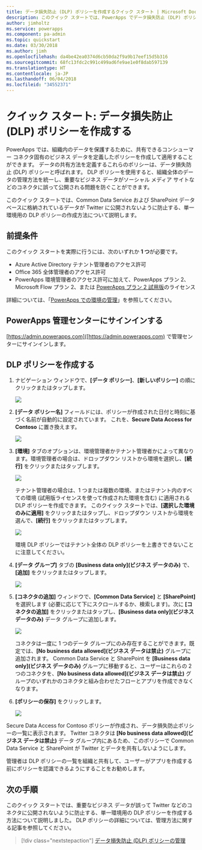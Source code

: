 ```yaml
---
title: データ損失防止 (DLP) ポリシーを作成するクイック スタート | Microsoft Docs
description: このクイック スタートでは、PowerApps でデータ損失防止 (DLP) ポリシーを作成する方法について説明します
author: jimholtz
ms.service: powerapps
ms.component: pa-admin
ms.topic: quickstart
ms.date: 03/30/2018
ms.author: jimh
ms.openlocfilehash: da4be42ea0374d6cb50da2f9a9b17eef15d5b316
ms.sourcegitcommit: 68fc13fdc2c991c499ad6fe9ae1e0f8dab597139
ms.translationtype: HT
ms.contentlocale: ja-JP
ms.lasthandoff: 06/04/2018
ms.locfileid: "34552371"
---
```

# <a name="quickstart-create-a-data-loss-prevention-dlp-policy"></a>クイック スタート: データ損失防止 (DLP) ポリシーを作成する
PowerApps では、組織内のデータを保護するために、共有できるコンシューマー コネクタ固有のビジネス データを定義したポリシーを作成して適用することができます。 データの共有方法を定義するこれらのポリシーは、データ損失防止 (DLP) ポリシーと呼ばれます。 DLP ポリシーを使用すると、組織全体のデータの管理方法を統一し、重要なビジネス データがソーシャル メディア サイトなどのコネクタに誤って公開される問題を防ぐことができます。

このクイック スタートでは、Common Data Service および SharePoint データベースに格納されているデータが Twitter に公開されないように防止する、単一環境用の DLP ポリシーの作成方法について説明します。

## <a name="prerequisites"></a>前提条件
このクイック スタートを実際に行うには、次のいずれか **1 つ**が必要です。
* Azure Active Directory テナント管理者のアクセス許可
* Office 365 全体管理者のアクセス許可
* PowerApps 環境管理者のアクセス許可に加えて、PowerApps プラン 2、Microsoft Flow プラン 2、または [PowerApps プラン 2 試用版](https://web.powerapps.com/signup?redirect=marketing&email=)のライセンス

詳細については、「[PowerApps での環境の管理](environments-administration.md)」を参照してください。

## <a name="sign-in-to-the-powerapps-admin-center"></a>PowerApps 管理センターにサインインする
[https://admin.powerapps.com]([https://admin.powerapps.com) で管理センターにサインインします。

## <a name="create-a-dlp-policy"></a>DLP ポリシーを作成する
1. ナビゲーション ウィンドウで、**[データ ポリシー]**、**[新しいポリシー]** の順にクリックまたはタップします。

    ![](./media/create-dlp-policy/new-data-policy.png)
2. **[データ ポリシー名]** フィールドには、ポリシーが作成された日付と時刻に基づく名前が自動的に設定されています。 これを、**Secure Data Access for Contoso** に置き換えます。

    ![](./media/create-dlp-policy/policy-name.png)
3. **[環境]** タブのオプションは、環境管理者かテナント管理者かによって異なります。環境管理者の場合は、ドロップダウン リストから環境を選択し、**[続行]** をクリックまたはタップします。

    ![](./media/create-dlp-policy/select-environment.png)

    テナント管理者の場合は、1 つまたは複数の環境、またはテナント内のすべての環境 (試用版ライセンスを使って作成された環境を含む) に適用される DLP ポリシーを作成できます。 このクイック スタートでは、**[選択した環境のみに適用]** をクリックまたはタップし、ドロップダウン リストから環境を選んで、**[続行]** をクリックまたはタップします。

    ![](./media/create-dlp-policy/select-environment-tenant.png)

    環境 DLP ポリシーではテナント全体の DLP ポリシーを上書きできないことに注意してください。
4. **[データ グループ]** タブの **[Business data only]\(ビジネス データのみ\)** で、**[追加]** をクリックまたはタップします。

    ![](./media/create-dlp-policy/data-groups.png)
5. **[コネクタの追加]** ウィンドウで、**[Common Data Service]** と **[SharePoint]** を選択します (必要に応じて下にスクロールするか、検索します)。次に **[コネクタの追加]** をクリックまたはタップし、**[Business data only]\(ビジネス データのみ\)** データ グループに追加します。

    ![](./media/create-dlp-policy/add-connectors.png)

    コネクタは一度に 1 つのデータ グループにのみ存在することができます。既定では、**[No business data allowed]\(ビジネス データは禁止\)** グループに追加されます。 Common Data Service と SharePoint を **[Business data only]\(ビジネス データのみ\)** グループに移動すると、ユーザーはこれらの 2 つのコネクタを、**[No business data allowed]\(ビジネス データは禁止\)** グループのいずれかのコネクタと組み合わせたフローとアプリを作成できなくなります。

6. **[ポリシーの保存]** をクリックします。

    ![](./media/create-dlp-policy/save-policy.png)

Secure Data Access for Contoso ポリシーが作成され、データ損失防止ポリシーの一覧に表示されます。 Twitter コネクタは **[No business data allowed]\(ビジネス データは禁止\)** データ グループ内にあるため、このポリシーで Common Data Service と SharePoint が Twitter とデータを共有しないようにします。

管理者は DLP ポリシーの一覧を組織と共有して、ユーザーがアプリを作成する前にポリシーを認識できるようにすることをお勧めします。

## <a name="next-steps"></a>次の手順
このクイック スタートでは、重要なビジネス データが誤って Twitter などのコネクタに公開されないように防止する、単一環境用の DLP ポリシーを作成する方法について説明しました。 DLP ポリシーの詳細については、管理方法に関する記事を参照してください。

> [!div class="nextstepaction"]
> [データ損失防止 (DLP) ポリシーの管理](prevent-data-loss.md)
